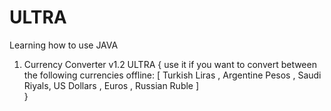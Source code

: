 # ULTRA
Learning how to use JAVA


1. Currency Converter v1.2 ULTRA {
use it if you want to convert between the following currencies offline:
[ Turkish Liras , Argentine Pesos , Saudi Riyals,  US Dollars , Euros , Russian Ruble ]  
}
